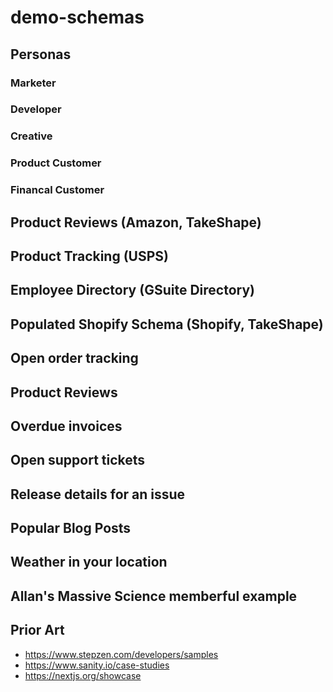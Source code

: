# demo-schemas

## Personas

### Marketer

### Developer

### Creative

### Product Customer

### Financal Customer


## Product Reviews (Amazon, TakeShape)
## Product Tracking (USPS)
## Employee Directory (GSuite Directory)
## Populated Shopify Schema (Shopify, TakeShape)
## Open order tracking
## Product Reviews
## Overdue invoices
## Open support tickets
## Release details for an issue
## Popular Blog Posts
## Weather in your location
## Allan's Massive Science memberful example

## Prior Art

* https://www.stepzen.com/developers/samples
* https://www.sanity.io/case-studies
* https://nextjs.org/showcase
